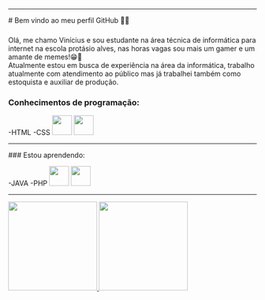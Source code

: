 <img scr="https://thumbs.dreamstime.com/z/html-code-20580932.jpg" width="1000" heigth="200" />
<hr>
# Bem vindo ao meu perfil GitHub 👋👋

###
Olá, me chamo  Vinícius  e sou estudante na área técnica  de informática para internet na escola protásio alves, nas horas vagas sou mais um gamer e um amante de memes!😁👾<br>
Atualmente estou em busca de  experiência na área da informática, trabalho atualmente com atendimento ao público mas já trabalhei também como estoquista e auxiliar de produção.

### Conhecimentos de programação:

-HTML
-CSS
<img src="https://cdn.jsdelivr.net/gh/devicons/devicon/icons/html5/html5-plain.svg" width="40" height="40" />  <img src="https://cdn.jsdelivr.net/gh/devicons/devicon/icons/css3/css3-original.svg" width="40" height="40"/>
<hr>
### Estou aprendendo:

-JAVA
-PHP
<img src="https://cdn.jsdelivr.net/gh/devicons/devicon/icons/adonisjs/adonisjs-original.svg" width="40" height="40" />
<img src="https://cdn.jsdelivr.net/gh/devicons/devicon/icons/adonisjs/adonisjs-original.svg" width="40" height="40" />
<hr>
<div>
<a href="https://github.com/vinicius-coraldi">
<img height="180em" src="https://github-readme-stats.vercel.app/api/top-langs/?username=vinicius-coraldi&layout=compact&langs_count=7&theme=dracula"/>
<img height="180em" src="https://github-readme-stats.vercel.app/api?username=vinicius-coraldi&show_icons=true&theme=dracula&include_all_commits=true&count_private=true"/>
</div>
<br>

<br>
<br>
<br>

<img scr="https://media.tenor.com/RiPP8AKiz2sAAAAC/nice-old-man.gif" width="400" />



